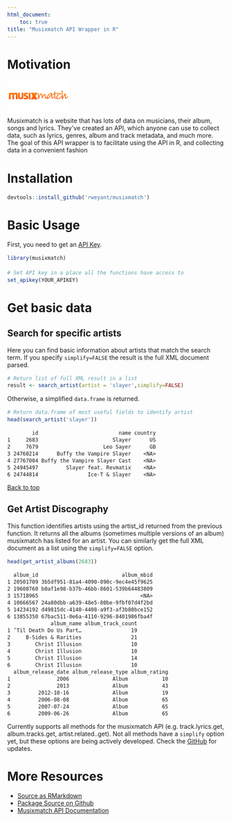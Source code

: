 ```yaml
---
html_document:
    toc: true
title: "Musixmatch API Wrapper in R"
---
```




# Motivation

<img src="figure/unnamed-chunk-1-1.png" title="plot of chunk unnamed-chunk-1" alt="plot of chunk unnamed-chunk-1" style="display: block; margin: auto auto auto 0;" />

Musixmatch is a website that has lots of data on musicians, their album, songs and lyrics.  They've created an API, which anyone can use to collect data, such as lyrics, genres, album and track metadata, and much more.  The goal of this API wrapper is to facilitate using the API in R, and collecting data in a convenient fashion

# Installation


```r
devtools::install_github('rweyant/musixmatch')
```

# Basic Usage

First, you need to get an [API Key](https://developer.musixmatch.com/signup).

```r
library(musixmatch)

# Set API key in a place all the functions have access to
set_apikey(YOUR_APIKEY)
```

# Get basic data

## Search for specific artists

Here you can find basic information about artists that match the search term.  If you specify `simplify=FALSE` the result is the full XML document parsed.


```r
# Return list of full XML result in a list
result <- search_artist(artist = 'slayer',simplify=FALSE)
```

Otherwise, a simplified `data.frame` is returned.


```r
# Return data.frame of most useful fields to identify artist
head(search_artist('slayer'))
```

```
        id                          name country
1     2683                        Slayer      US
2     7679                     Leo Sayer      GB
3 24760214      Buffy the Vampire Slayer    <NA>
4 27767004 Buffy the Vampire Slayer Cast    <NA>
5 24945497         Slayer feat. Revmatix    <NA>
6 24744814                Ice-T & Slayer    <NA>
```

<a href="#top">Back to top</a>

## Get Artist Discography

This function identifies artists using the artist_id returned from the previous function.  It returns all the albums (sometimes multiple versions of an album) musixmatch has listed for an artist.  You can similarly get the full XML document as a list using the `simplify=FALSE` option.


```r
head(get_artist_albums(2683))
```

```
  album_id                           album_mbid
1 20501709 3b5df951-81a4-4090-890c-9ec4e45f9625
2 19608760 b0af1e98-b37b-46bb-8601-539b64483809
3 15718965                                 <NA>
4 10666567 24a80dbb-a639-48e5-80be-9fbf07d4f2bd
5 14234192 d49815dc-4140-4408-a9f3-af3b80bce152
6 13855350 67bac511-0e6a-4110-9296-8401986fba4f
              album_name album_track_count
1 ’Til Death Do Us Part…                19
2     B-Sides & Rarities                21
3        Christ Illusion                10
4        Christ Illusion                10
5        Christ Illusion                14
6        Christ Illusion                10
  album_release_date album_release_type album_rating
1               2006              Album           10
2               2013              Album           43
3         2012-10-16              Album           19
4         2006-08-08              Album           65
5         2007-07-24              Album           65
6         2009-06-26              Album           65
```

Currently supports all methods for the musixmatch API (e.g. track.lyrics.get, album.tracks.get, artist.related..get).  Not all methods have a `simplify` option yet, but these options are being actively developed.  Check the [GitHub](https://github.com/rweyant/musixmatch) for updates.



# More Resources
- [Source as RMarkdown](https://github.com/rweyant/bertplot/blob/master/R/tutorials/musixmatch-api-post/musixmatch-api-post.Rmd)
- [Package Source on Github](https://github.com/rweyant/musixmatch)
- [Musixmatch API Documentation](https://developer.musixmatch.com/documentation)
